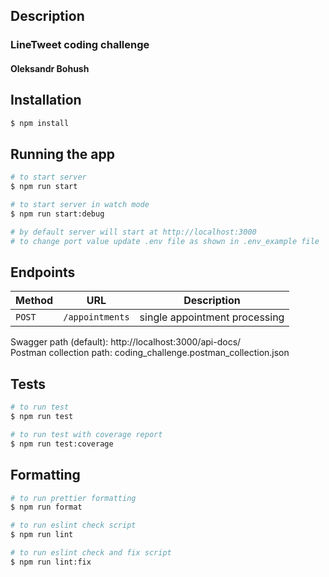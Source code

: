 ## Description

### LineTweet coding challenge

#### Oleksandr Bohush

## Installation

```bash
$ npm install
```

## Running the app

```bash
# to start server
$ npm run start

# to start server in watch mode
$ npm run start:debug

# by default server will start at http://localhost:3000
# to change port value update .env file as shown in .env_example file
```

## Endpoints

| Method | URL             | Description                   |
| ------ | --------------- | ----------------------------- |
| `POST` | `/appointments` | single appointment processing |

Swagger path (default): http://localhost:3000/api-docs/ \
Postman collection path: coding_challenge.postman_collection.json

## Tests

```bash
# to run test
$ npm run test

# to run test with coverage report
$ npm run test:coverage
```

## Formatting

```bash
# to run prettier formatting
$ npm run format

# to run eslint check script
$ npm run lint

# to run eslint check and fix script
$ npm run lint:fix
```
